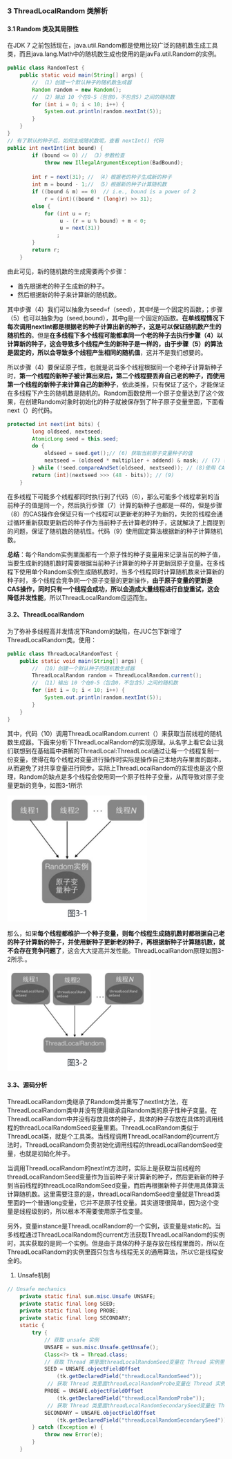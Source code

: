 ### 3 ThreadLocalRandom 类解析  

#### 3.1 Random 类及其局限性 

在JDK 7 之前包括现在，java.util.Random都是使用比较广泛的随机数生成工具类，而且java.lang.Math中的随机数生成也使用的是javFa.util.Random的实例。

```java
public class RandomTest {
    public static void main(String[] args) {
        // （1）创建一个默认种子的随机数生成器
        Random random = new Random();
        // （2）输出 10 个在0-5（包含0，不包含5）之间的随机数
        for (int i = 0; i < 10; i++) {
            System.out.println(random.nextInt(5));
        }
    }
}
// 有了默认的种子后，如何生成随机数呢，查看 nextInt() 代码
public int nextInt(int bound) {
        if (bound <= 0) // （3）参数检查
            throw new IllegalArgumentException(BadBound);

        int r = next(31); // （4）根据老的种子生成新的种子
        int m = bound - 1;// （5）根据新的种子计算随机数
        if ((bound & m) == 0)  // i.e., bound is a power of 2
            r = (int)((bound * (long)r) >> 31);
        else {
            for (int u = r;
                 u - (r = u % bound) + m < 0;
                 u = next(31))
                ;
        }
        return r;
    }
```

由此可见，新的随机数的生成需要两个步骤：

- 首先根据老的种子生成新的种子。
- 然后根据新的种子来计算新的随机数。

其中步骤（4）我们可以抽象为seed=f（seed），其中f是一个固定的函数，；步骤（5）也可以抽象为g（seed,bound），其中g是一个固定的函数。**在单线程情况下每次调用nextInt都是根据老的种子计算出新的种子，这是可以保证随机数产生的随机性的**。但是**在多线程下多个线程可能都拿同一个老的种子去执行步骤（4）以计算新的种子，这会导致多个线程产生的新种子是一样的，由于步骤（5）的算法是固定的，所以会导致多个线程产生相同的随机值**，这并不是我们想要的。

所以步骤（4）要保证原子性，也就是说当多个线程根据同一个老种子计算新种子时，**第一个线程的新种子被计算出来后，第二个线程要丢弃自己老的种子，而使用第一个线程的新种子来计算自己的新种子**，依此类推，只有保证了这个，才能保证在多线程下产生的随机数是随机的。Random函数使用一个原子变量达到了这个效果，在创建Random对象时初始化的种子就被保存到了种子原子变量里面，下面看next（）的代码。

```java
protected int next(int bits) {
        long oldseed, nextseed;
        AtomicLong seed = this.seed;
        do {
            oldseed = seed.get();// (6) 获取当前原子变量种子的值
            nextseed = (oldseed * multiplier + addend) & mask; // (7) 根据当前种子值计算新的种子
        } while (!seed.compareAndSet(oldseed, nextseed)); // (8)使用 CAS 操作，使用新的种子去更新老的种子。
        return (int)(nextseed >>> (48 - bits)); // (9)
    }
```

在多线程下可能多个线程都同时执行到了代码（6），那么可能多个线程拿到的当前种子的值是同一个，然后执行步骤（7）计算的新种子也都是一样的，但是步骤（8）的CAS操作会保证只有一个线程可以更新老的种子为新的，失败的线程会通过循环重新获取更新后的种子作为当前种子去计算老的种子，这就解决了上面提到的问题，保证了随机数的随机性。代码（9）使用固定算法根据新的种子计算随机数。

**总结**：每个Random实例里面都有一个原子性的种子变量用来记录当前的种子值，当要生成新的随机数时需要根据当前种子计算新的种子并更新回原子变量。在多线程下使用单个Random实例生成随机数时，当多个线程同时计算随机数来计算新的种子时，多个线程会竞争同一个原子变量的更新操作，**由于原子变量的更新是CAS操作，同时只有一个线程会成功，所以会造成大量线程进行自旋重试，这会降低并发性能**，所以ThreadLocalRandom应运而生。 

#### 3.2、ThreadLocalRandom  

为了弥补多线程高并发情况下Random的缺陷，在JUC包下新增了ThreadLocalRandom类。使用：

```java
public class ThreadLocalRandomTest {
    public static void main(String[] args) {
        // （10）创建一个默认种子的随机数生成器
        ThreadLocalRandom random = ThreadLocalRandom.current();
        // （11）输出 10 个在0-5（包含0，不包含5）之间的随机数
        for (int i = 0; i < 10; i++) {
            System.out.println(random.nextInt(5));
        }
    }
}
```

其中，代码（10）调用ThreadLocalRandom.current（）来获取当前线程的随机数生成器。下面来分析下ThreadLocalRandom的实现原理。从名字上看它会让我们联想到在基础篇中讲解的ThreadLocal:ThreadLocal通过让每一个线程复制一份变量，使得在每个线程对变量进行操作时实际是操作自己本地内存里面的副本，从而避免了对共享变量进行同步。实际上ThreadLocalRandom的实现也是这个原理，Random的缺点是多个线程会使用同一个原子性种子变量，从而导致对原子变量更新的竞争，如图3-1所示

![image-20211029170930755](media/images/image-20211029170930755.png)

那么，如果**每个线程都维护一个种子变量，则每个线程生成随机数时都根据自己老的种子计算新的种子，并使用新种子更新老的种子，再根据新种子计算随机数，就不会存在竞争问题了**，这会大大提高并发性能。ThreadLocalRandom原理如图3-2所示.。 

![image-20211029170952167](media/images/image-20211029170952167.png)

#### 3.3、源码分析  

ThreadLocalRandom类继承了Random类并重写了nextInt方法，在ThreadLocalRandom类中并没有使用继承自Random类的原子性种子变量。在ThreadLocalRandom中并没有存放具体的种子，具体的种子存放在具体的调用线程的threadLocalRandomSeed变量里面。ThreadLocalRandom类似于ThreadLocal类，就是个工具类。当线程调用ThreadLocalRandom的current方法时，ThreadLocalRandom负责初始化调用线程的threadLocalRandomSeed变量，也就是初始化种子。  

当调用ThreadLocalRandom的nextInt方法时，实际上是获取当前线程的threadLocalRandomSeed变量作为当前种子来计算新的种子，然后更新新的种子到当前线程的threadLocalRandomSeed变量，而后再根据新种子并使用具体算法计算随机数。这里需要注意的是，threadLocalRandomSeed变量就是Thread类里面的一个普通long变量，它并不是原子性变量。其实道理很简单，因为这个变量是线程级别的，所以根本不需要使用原子性变量。

另外，变量instance是ThreadLocalRandom的一个实例，该变量是static的。当多线程通过ThreadLocalRandom的current方法获取ThreadLocalRandom的实例时，其实获取的是同一个实例。但是由于具体的种子是存放在线程里面的，所以在ThreadLocalRandom的实例里面只包含与线程无关的通用算法，所以它是线程安全的。

1. Unsafe机制

```java
// Unsafe mechanics
    private static final sun.misc.Unsafe UNSAFE;
    private static final long SEED;
    private static final long PROBE;
    private static final long SECONDARY;
    static {
        try {
            // 获取 unsafe 实例
            UNSAFE = sun.misc.Unsafe.getUnsafe();
            Class<?> tk = Thread.class;
            // 获取 Thread 类里面threadLocalRandomSeed变量在 Thread 实例里面的偏移量
            SEED = UNSAFE.objectFieldOffset
                (tk.getDeclaredField("threadLocalRandomSeed"));
             // 获取 Thread 类里面threadLocalRandomProbe变量在 Thread 实例里面的偏移量
            PROBE = UNSAFE.objectFieldOffset
                (tk.getDeclaredField("threadLocalRandomProbe"));
             // 获取 Thread 类里面threadLocalRandomSecondarySeed变量在 Thread 实例里面的偏移量
            SECONDARY = UNSAFE.objectFieldOffset
                (tk.getDeclaredField("threadLocalRandomSecondarySeed"));
        } catch (Exception e) {
            throw new Error(e);
        }
    }
```